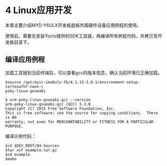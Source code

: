 # 4 Linux应用开发

本章主要介绍MYD-Y6ULX开发板底板外围硬件设备应用例程的使用。

使用前，需要先安装Yocto提供的SDK工具链，再编译所有例程代码，并拷贝至开发板目录下。

## 编译应用例程

加载工具链到当前终端后，可以查看gcc的版本信息，确认当前环境已正确加载。
```
$source /opt/myir-imx6ulx-fb/4.1.15-2.0.1/environment-setup-cortexa7hf-neon-\
poky-linux-gnueabi

$ arm-poky-linux-gnueabi-gcc --version
arm-poky-linux-gnueabi-gcc (GCC) 5.3.0
Copyright (C) 2015 Free Software Foundation, Inc.
This is free software; see the source for copying conditions.  There is NO
warranty; not even for MERCHANTABILITY or FITNESS FOR A PARTICULAR PURPOSE.
```
编译示例代码：
```
$cd $DEV_ROOT/04-Sources
$tar xvf example.tar.gz
$cd example
$make
```
